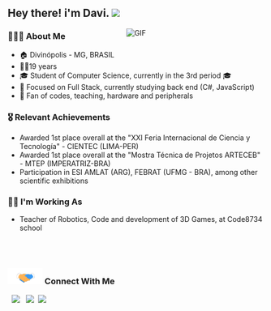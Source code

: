 <h2> Hey there! i'm Davi. <img src="https://github.com/souvikguria98/souvikguria98/blob/master/Hi.gif" width="25"></h2>
<img align="right" alt="GIF" src=https://github.com/rajput2107/rajput2107/blob/master/Assets/Developer.gif?raw=true" width="270"/>

<h3> 👨🏻‍💻 About Me </h3>

- 🏠 Divinópolis - MG, BRASIL
- 👱‍♂️19 years
- 🎓 Student of Computer Science, currently in the 3rd period 🎓
- 🎯 Focused on Full Stack, currently studying back end (C#, JavaScript)
- 📄 Fan of codes, teaching, hardware and peripherals

### 🎖️ Relevant Achievements
- Awarded 1st place overall at the "XXI Feria Internacional de Ciencia y Tecnología" - CIENTEC (LIMA-PER)
- Awarded 1st place overall at the "Mostra Técnica de Projetos ARTECEB" - MTEP (IMPERATRIZ-BRA)
- Participation in ESI AMLAT (ARG), FEBRAT (UFMG - BRA), among other scientific exhibitions

### 👨‍🏫 I'm Working As
- Teacher of Robotics, Code and development of 3D Games, at Code8734 school
<br>
</br>
<h3> <img src="https://github.com/SatYu26/SatYu26/blob/master/Assets/Handshake.gif" height="32px"> Connect With Me  </h3>
<p align="center">
  
&nbsp; <a href="https://www.instagram.com/daviperdigao_/" target="_blank" rel="noopener noreferrer"><img src="https://img.icons8.com/plasticine/100/000000/instagram-new.png" width="50" /></a>  &nbsp; <a href="https://www.linkedin.com/in/davi-ventura-cardoso-perdigao-5292051b7/" target="_blank" rel="noopener noreferrer"><img src="https://img.icons8.com/plasticine/100/000000/linkedin.png" width="50" /></a>&nbsp; <a href="mailto:davivcperdigao@gmail.com" target="_blank" rel="noopener noreferrer"><img src="https://img.icons8.com/plasticine/100/000000/gmail.png"  width="50" /></a>
</p>


